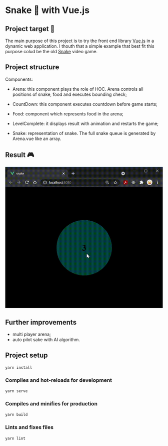 # Snake :snake: with Vue.js 

## Project target :dart:
The main purpose of this project is to try the front end library [Vue.js](https://vuejs.org/v2/guide/) in a dynamic web application.
I thouth that a simple example that best fit this purpose colud be the old [Snake](https://en.wikipedia.org/wiki/Snake_(video_game_genre)) video game.

## Project structure
Components:
- Arena: this component plays the role of HOC. Arena controls all positions of snake, food and executes bounding check;

- CountDown: this component executes countdown before game starts;

- Food: component which represents food in the arena;

- LevelComplete: it displays result with animation and restarts the game; 

- Snake: representation of snake. The full snake queue is generated by Arena.vue like an array.  

## Result :video_game:
![Alt Text](https://github.com/gaggioma/SnakeVue/blob/main/src/assets/snake.gif)

## Further improvements
- multi player arena;
- auto pilot sake with AI algorithm.


## Project setup
```
yarn install
```

### Compiles and hot-reloads for development
```
yarn serve
```

### Compiles and minifies for production
```
yarn build
```

### Lints and fixes files
```
yarn lint
```